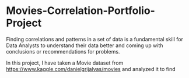 # Movies-Correlation-Portfolio-Project
Finding correlations and patterns in a set of data is a fundamental skill for Data Analysts to understand their data better and coming up with conclusions or recommendations for problems.

In this project, I have taken a Movie dataset from https://www.kaggle.com/danielgrijalvas/movies and analyzed it to find
